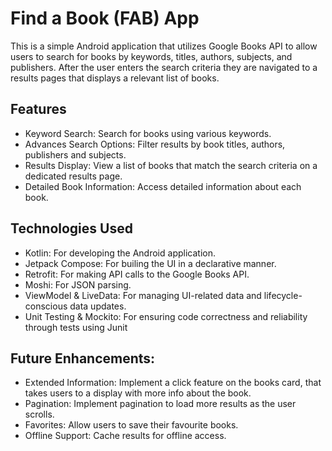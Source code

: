 # Find a Book (FAB) App

This is a simple Android application that utilizes Google Books API to allow users to search for books by keywords, titles, authors, subjects, and publishers.
After the user enters the search criteria they are navigated to a results pages that displays a relevant list of books.

## Features

* Keyword Search: Search for books using various keywords.
* Advances Search Options: Filter results by book titles, authors, publishers and subjects.
* Results Display: View a list of books that match the search criteria on a dedicated results page.
* Detailed Book Information: Access detailed information about each book.

## Technologies Used

* Kotlin: For developing the Android application.
* Jetpack Compose: For builing the UI in a declarative manner.
* Retrofit: For making API calls to the Google Books API.
* Moshi: For JSON parsing.
* ViewModel & LiveData: For managing UI-related data and lifecycle-conscious data updates.
* Unit Testing & Mockito: For ensuring code correctness and reliability through tests using Junit

## Future Enhancements:

* Extended Information: Implement a click feature on the books card, that takes users to a display with more info about the book.
* Pagination: Implement pagination to load more results as the user scrolls.
* Favorites: Allow users to save their favourite books.
* Offline Support: Cache results for offline access.
